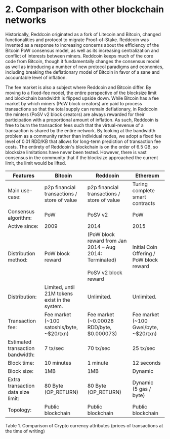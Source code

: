 # 2. Comparison with other blockchain networks
Historically, Reddcoin originated as a fork of Litecoin and Bitcoin, changed functionalities and protocol to migrate Proof-of-Stake. Reddcoin was invented as a response to increasing concerns about the efficiency of the Bitcoin PoW consensus model, as well as its increasing centralization and conflict of interests between miners. Reddcoin keeps much of the core code from Bitcoin, though it fundamentally changes the consensus model as well as introducing a number of new protocol paradigms and economics, including breaking the deflationary model of Bitcoin in favor of a sane and accountable level of inflation.

The fee market is also a subject where Reddcoin and Bitcoin differ. By moving to a fixed-fee model, the entire perspective of the blocksize limit and blockchain bandwidth is flipped upside down. While Bitcoin has a fee market by which miners (PoW block creators) are paid to process transactions so that the total supply can remain deflationary, in Reddcoin the minters (PoSV v2 block creators) are always rewarded for their participation with a proportional amount of inflation. As such, Reddcoin is free to burn the transaction fees such that the virtual-revenue of a transaction is shared by the entire network. By looking at the bandwidth problem as a community rather than individual nodes, we adopt a fixed fee level of 0.01 RDD/KB that allows for long-term prediction of transaction fee costs. The entirety of Reddcoin's blockchain is on the order of 6.5 GB, so blocksize limitations have never been tested. However, there is vast consensus in the community that if the blocksize approached the current limit, the limit would be lifted.
 
 
<table>
<thead>
<tr>
<th>Features</th>
<th>Bitcoin</th>
<th>Reddcoin</th>
<th>Ethereum</th>
</tr>
</thead>
<tbody>
<tr>
<td>Main use-case:</td>
<td>p2p financial transactions / store of value</td>
<td>p2p financial transactions / store of value</td>
<td>Turing complete smart contracts</td>
</tr>
<tr>
<td>Consensus algorithm:</td>
<td>PoW</td>
<td>PoSV v2</td>
<td>PoW</td>
</tr>
<tr>
<td>Active since:</td>
<td>2009</td>
<td>2014</td>
<td>2015</td>
</tr>
</tr>
<tr>
<td>Distribution method:</td>
<td>PoW block reward</td>
<td>(PoW block reward from Jan 2014 – Aug 2014: Terminated)</br></br>
PoSV v2 block reward
</td>
<td>Initial Coin Offering / PoW block reward</td>
</tr>
<tr>
<td>Distribution:</td>
<td>Limited, until 21M tokens exist in the system.</td>
<td>Unlimited.</td>
<td>Unlimited.</td>
</tr>
</tr>
<tr>
<td>Transaction fee:</td>
<td>Fee market (~100 satoshis/byte, ~$20/txn)</td>
<td>Fee market (~0.00028 RDD/byte, $0.000073)</td>
<td>Fee market (~100 Gwei/byte, ~$20/txn)</td>
</tr>
<tr>
<td>Estimated transaction bandwidth:</td>
<td>7 tx/sec</td>
<td>70 tx/sec</td>
<td>25 tx/sec</td>
</tr>
<tr>
<td>Block time:</td>
<td>10 minutes</td>
<td>1 minute</td>
<td>12 seconds</td>
</tr>
<tr>
<td>Block size:</td>
<td>1MB</td>
<td>1MB</td>
<td>Dynamic</td>
</tr>
<tr>
<td>Extra transaction data size limit:</td>
<td>80 Byte<br />(OP_RETURN)</td>
<td>80 Byte<br />(OP_RETURN)</td>
<td>Dynamic<br />(5 gas / byte)</td>
</tr>
<tr>
<td>Topology:</td>
<td>Public blockchain</td>
<td>Public blockchain</td>
<td>Public blockchain</td>
</tr>
</tbody>
</table>

Table 1. Comparison of Crypto currency attributes (prices of transactions at the time of writing)
